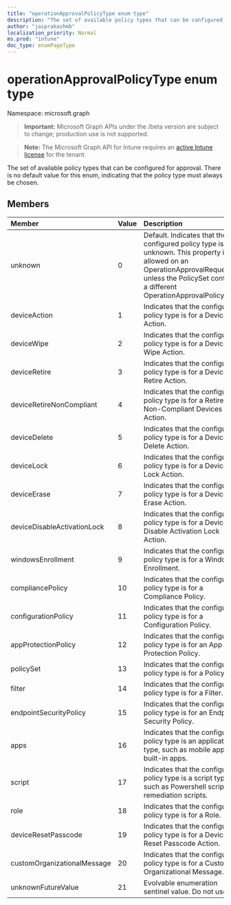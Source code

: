 ```yaml
---
title: "operationApprovalPolicyType enum type"
description: "The set of available policy types that can be configured for approval. There is no default value for this enum, indicating that the policy type must always be chosen."
author: "jaiprakashmb"
localization_priority: Normal
ms.prod: "intune"
doc_type: enumPageType
---
```


# operationApprovalPolicyType enum type

Namespace: microsoft.graph

> **Important:** Microsoft Graph APIs under the /beta version are subject to change; production use is not supported.

> **Note:** The Microsoft Graph API for Intune requires an [active Intune license](https://go.microsoft.com/fwlink/?linkid=839381) for the tenant.

The set of available policy types that can be configured for approval. There is no default value for this enum, indicating that the policy type must always be chosen.

## Members
|Member|Value|Description|
|:---|:---|:---|
|unknown|0|Default. Indicates that the configured policy type is unknown. This property is not allowed on an OperationApprovalRequest unless the PolicySet contains a different OperationApprovalPolicyType.|
|deviceAction|1|Indicates that the configured policy type is for a Device Action.|
|deviceWipe|2|Indicates that the configured policy type is for a Device Wipe Action.|
|deviceRetire|3|Indicates that the configured policy type is for a Device Retire Action.|
|deviceRetireNonCompliant|4|Indicates that the configured policy type is for a Retire Non-Compliant Devices Action.|
|deviceDelete|5|Indicates that the configured policy type is for a Device Delete Action.|
|deviceLock|6|Indicates that the configured policy type is for a Device Lock Action.|
|deviceErase|7|Indicates that the configured policy type is for a Device Erase Action.|
|deviceDisableActivationLock|8|Indicates that the configured policy type is for a Device Disable Activation Lock Action.|
|windowsEnrollment|9|Indicates that the configured policy type is for a Windows Enrollment.|
|compliancePolicy|10|Indicates that the configured policy type is for a Compliance Policy.|
|configurationPolicy|11|Indicates that the configured policy type is for a Configuration Policy.|
|appProtectionPolicy|12|Indicates that the configured policy type is for an App Protection Policy.|
|policySet|13|Indicates that the configured policy type is for a Policy Set.|
|filter|14|Indicates that the configured policy type is for a Filter.|
|endpointSecurityPolicy|15|Indicates that the configured policy type is for an Endpoint Security Policy.|
|apps|16|Indicates that the configured policy type is an application type, such as mobile apps or built-in apps.|
|script|17|Indicates that the configured policy type is a script type, such as Powershell scripts or remediation scripts.|
|role|18|Indicates that the configured policy type is for a Role.|
|deviceResetPasscode|19|Indicates that the configured policy type is for a Device Reset Passcode Action.|
|customOrganizationalMessage|20|Indicates that the configured policy type is for a Custom Organizational Message.|
|unknownFutureValue|21|Evolvable enumeration sentinel value. Do not use.|
